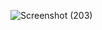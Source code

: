 ![Screenshot (203)](https://github.com/Maheshmurali/WebPages/assets/142912554/43288e45-fa40-48e9-b944-e1d120bbff43)

